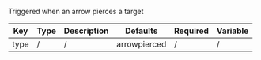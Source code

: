 Triggered when an arrow pierces a target

| Key | Type | Description | Defaults | Required | Variable |
|-|-|-|-|-|-|
| type | / | / | arrowpierced | / | / |